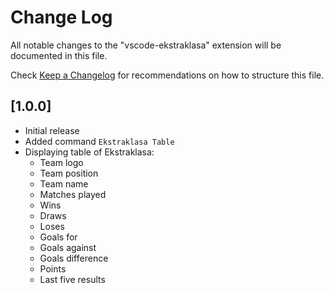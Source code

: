 # Change Log

All notable changes to the "vscode-ekstraklasa" extension will be documented in this file.

Check [Keep a Changelog](http://keepachangelog.com/) for recommendations on how to structure this file.

## [1.0.0]

- Initial release
- Added command `Ekstraklasa Table`
- Displaying table of Ekstraklasa:
  - Team logo
  - Team position
  - Team name
  - Matches played
  - Wins
  - Draws
  - Loses
  - Goals for
  - Goals against
  - Goals difference
  - Points
  - Last five results
  
